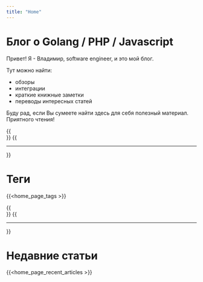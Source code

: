 ```yaml
---
title: "Home"
---
```


# Блог о Golang / PHP / Javascript

Привет! Я - Владимир, software engineer, и это мой блог.

Тут можно найти:
- обзоры
- интеграции
- краткие книжные заметки
- переводы интересных статей

Буду рад, если Вы сумеете найти здесь для себя полезный материал. Приятного чтения!  

{{<br >}}
{{<hr >}}

# Теги
{{<home_page_tags >}}

{{<br >}}
{{<hr >}}

# Недавние статьи
{{<home_page_recent_articles >}}